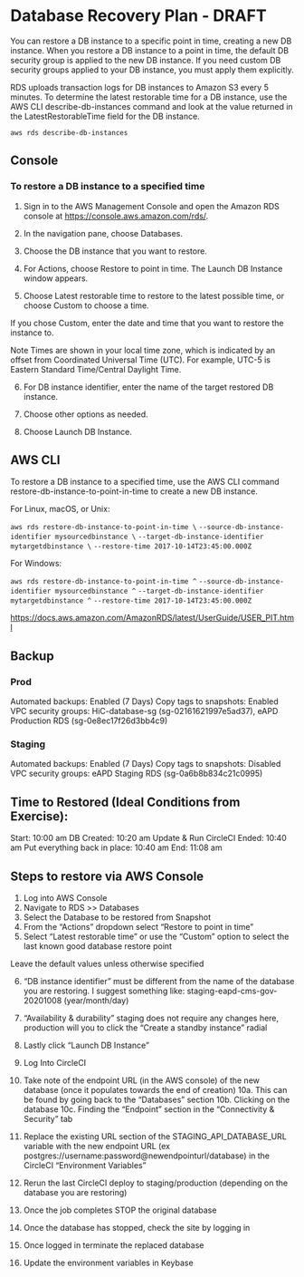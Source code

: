 # Database Recovery Plan - DRAFT

You can restore a DB instance to a specific point in time, creating a new DB instance. When you restore a DB instance to a point in time, the default DB security group is applied to the new DB instance. If you need custom DB security groups applied to your DB instance, you must apply them explicitly.

RDS uploads transaction logs for DB instances to Amazon S3 every 5 minutes. To determine the latest restorable time for a DB instance, use the AWS CLI describe-db-instances command and look at the value returned in the LatestRestorableTime field for the DB instance.

`aws rds describe-db-instances`

## Console
### To restore a DB instance to a specified time

1. Sign in to the AWS Management Console and open the Amazon RDS console at https://console.aws.amazon.com/rds/.

2. In the navigation pane, choose Databases.

3. Choose the DB instance that you want to restore.

4. For Actions, choose Restore to point in time.
The Launch DB Instance window appears.

5. Choose Latest restorable time to restore to the latest possible time, or choose Custom to choose a time.

If you chose Custom, enter the date and time that you want to restore the instance to.

Note
Times are shown in your local time zone, which is indicated by an offset from Coordinated Universal Time (UTC). For example, UTC-5 is Eastern Standard Time/Central Daylight Time.

6. For DB instance identifier, enter the name of the target restored DB instance.

7. Choose other options as needed.

8. Choose Launch DB Instance.

## AWS CLI
To restore a DB instance to a specified time, use the AWS CLI command restore-db-instance-to-point-in-time to create a new DB instance.

For Linux, macOS, or Unix:

`aws rds restore-db-instance-to-point-in-time \`
    `--source-db-instance-identifier mysourcedbinstance \`
    `--target-db-instance-identifier mytargetdbinstance \`
    `--restore-time 2017-10-14T23:45:00.000Z`

For Windows:

`aws rds restore-db-instance-to-point-in-time ^`
    `--source-db-instance-identifier mysourcedbinstance ^`
    `--target-db-instance-identifier mytargetdbinstance ^`
    `--restore-time 2017-10-14T23:45:00.000Z`

https://docs.aws.amazon.com/AmazonRDS/latest/UserGuide/USER_PIT.html

## Backup
### Prod
Automated backups: Enabled (7 Days)
Copy tags to snapshots: Enabled
VPC security groups: HiC-database-sg (sg-02161621997e5ad37), eAPD Production RDS (sg-0e8ec17f26d3bb4c9)


### Staging
Automated backups: Enabled (7 Days)
Copy tags to snapshots: Disabled
VPC security groups: eAPD Staging RDS (sg-0a6b8b834c21c0995)


## Time to Restored (Ideal Conditions from Exercise):
Start: 10:00 am
DB Created: 10:20 am
Update & Run CircleCI Ended: 10:40 am
Put everything back in place: 10:40 am
End: 11:08 am

## Steps to restore via AWS Console
1. Log into AWS Console
2. Navigate to RDS >> Databases
3. Select the Database to be restored from Snapshot
4. From the “Actions” dropdown select “Restore to point in time”
5. Select “Latest restorable time” or use the “Custom” option to select the last known good database restore point

Leave the default values unless otherwise specified

6. “DB instance identifier” must be different from the name of the database you are restoring. I suggest something like: staging-eapd-cms-gov-20201008 (year/month/day)
7. “Availability & durability” staging does not require any changes here, production will you to click the “Create a standby instance” radial
8. Lastly click “Launch DB Instance”

9. Log Into CircleCI
10. Take note of the endpoint URL (in the AWS console) of the new database (once it populates towards the end of creation)
10a. This can be found by going back to the “Databases” section
10b. Clicking on the database
10c. Finding the “Endpoint” section in the “Connectivity & Security” tab
11. Replace the existing URL section of the STAGING_API_DATABASE_URL variable with the new endpoint URL (ex postgres://username:password@newendpointurl/database) in the CircleCI “Environment Variables” 
12. Rerun the last CircleCI deploy to staging/production (depending on the database you are restoring)
13. Once the job completes STOP the original database
14. Once the database has stopped, check the site by logging in
15. Once logged in terminate the replaced database
16. Update the environment variables in Keybase
